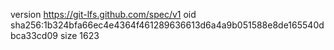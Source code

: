 version https://git-lfs.github.com/spec/v1
oid sha256:1b324bfa66ec4e4364f461289636613d6a4a9b051588e8de165540dbca33cd09
size 1623

